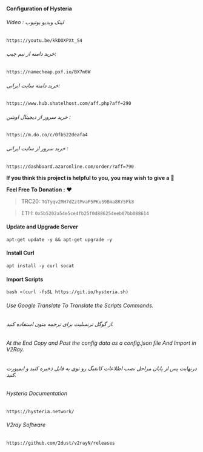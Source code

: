 #### Configuration of Hysteria

###### Video : لینک ویدیو یوتیوب
```
https://youtu.be/kkDOXPXt_S4
```

###### خرید دامنه از نیم چیپ: 
```
https://namecheap.pxf.io/BX7m6W
```
###### خرید دامنه سایت ایرانی: 
```
https://www.hub.shatelhost.com/aff.php?aff=290
```
###### خرید سرور از دیجیتال اوشن : 
```
https://m.do.co/c/0fb522deafa4
```
###### خرید سرور از سایت ایرانی : 
```
https://dashboard.azaronline.com/order/?aff=790
```

**If you think this project is helpful to you, you may wish to give a** 🌟

**Feel Free To Donation :** ❤️

>TRC20: ```TGTyqv2MH7dZztMvaP5PKuS9Bma8RY5Pk8```

>ETH: ```0x5b5202a54e5ce4fb25f0d886254eeb07bb088614```


#### Update and Upgrade Server 
```
apt-get update -y && apt-get upgrade -y
```
#### Install Curl
```
apt install -y curl socat
```

#### Import Scripts
```
bash <(curl -fsSL https://git.io/hysteria.sh)
```
###### Use Google Translate To Translate the Scripts Commands.
###### از گوگل ترنسلیت برای ترجمه متون استفاده کنید.
###### At the End Copy and Past the config data as a config.json file And Import in V2Ray.
###### درنهایت پس از پایان مراحل نصب اطلاعات کانفیگ رو توی یه فایل ذخیره کنید و ایمپورت کنید.

###### Hysteria Documentation
```
https://hysteria.network/
```

###### V2ray Software
```
https://github.com/2dust/v2rayN/releases
```

